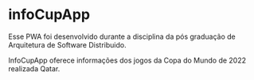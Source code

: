 # infoCupApp

Esse PWA foi desenvolvido durante a disciplina da pós graduação de Arquitetura de Software Distribuido.

InfoCupApp oferece informações dos jogos da Copa do Mundo de 2022 realizada Qatar.
